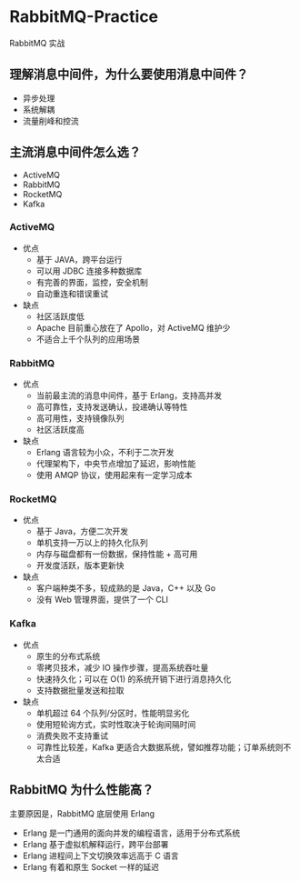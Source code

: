 # RabbitMQ-Practice
RabbitMQ 实战
## 理解消息中间件，为什么要使用消息中间件？
- 异步处理
- 系统解耦
- 流量削峰和控流
## 主流消息中间件怎么选？
- ActiveMQ
- RabbitMQ
- RocketMQ
- Kafka

### ActiveMQ
- 优点
    - 基于 JAVA，跨平台运行
    - 可以用 JDBC 连接多种数据库
    - 有完善的界面，监控，安全机制
    - 自动重连和错误重试
- 缺点
    - 社区活跃度低
    - Apache 目前重心放在了 Apollo，对 ActiveMQ 维护少
    - 不适合上千个队列的应用场景
### RabbitMQ
- 优点
    - 当前最主流的消息中间件，基于 Erlang，支持高并发
    - 高可靠性，支持发送确认，投递确认等特性
    - 高可用性，支持镜像队列
    - 社区活跃度高
- 缺点
    - Erlang 语言较为小众，不利于二次开发
    - 代理架构下，中央节点增加了延迟，影响性能
    - 使用 AMQP 协议，使用起来有一定学习成本
### RocketMQ        
- 优点
    - 基于 Java，方便二次开发
    - 单机支持一万以上的持久化队列
    - 内存与磁盘都有一份数据，保持性能 + 高可用
    - 开发度活跃，版本更新快
- 缺点
    - 客户端种类不多，较成熟的是 Java，C++ 以及 Go
    - 没有 Web 管理界面，提供了一个 CLI
### Kafka
- 优点
    - 原生的分布式系统
    - 零拷贝技术，减少 IO 操作步骤，提高系统吞吐量
    - 快速持久化；可以在 O(1) 的系统开销下进行消息持久化
    - 支持数据批量发送和拉取                
- 缺点
    - 单机超过 64 个队列/分区时，性能明显劣化
    - 使用短轮询方式，实时性取决于轮询间隔时间
    - 消费失败不支持重试
    - 可靠性比较差，Kafka 更适合大数据系统，譬如推荐功能；订单系统则不太合适
## RabbitMQ 为什么性能高？    
主要原因是，RabbitMQ 底层使用 Erlang
- Erlang 是一门通用的面向并发的编程语言，适用于分布式系统
- Erlang 基于虚拟机解释运行，跨平台部署
- Erlang 进程间上下文切换效率远高于 C 语言
- Erlang 有着和原生 Socket 一样的延迟
            